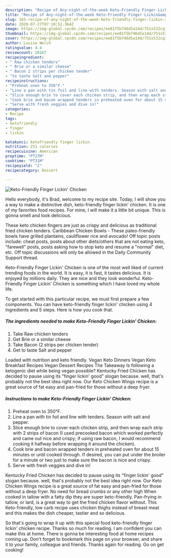 ```yaml
---
description: "Recipe of Any-night-of-the-week Keto-Friendly Finger Lickin&amp;#39; Chicken"
title: "Recipe of Any-night-of-the-week Keto-Friendly Finger Lickin&amp;#39; Chicken"
slug: 165-recipe-of-any-night-of-the-week-keto-friendly-finger-lickin-and-39-chicken
date: 2020-07-27T07:10:51.364Z
image: https://img-global.cpcdn.com/recipes/ee81f5b746d5a14d/751x532cq70/keto-friendly-finger-lickin-chicken-recipe-main-photo.jpg
thumbnail: https://img-global.cpcdn.com/recipes/ee81f5b746d5a14d/751x532cq70/keto-friendly-finger-lickin-chicken-recipe-main-photo.jpg
cover: https://img-global.cpcdn.com/recipes/ee81f5b746d5a14d/751x532cq70/keto-friendly-finger-lickin-chicken-recipe-main-photo.jpg
author: Louise Welch
ratingvalue: 4.4
reviewcount: 28167
recipeingredient:
- " Raw chicken tenders"
- " Brie or a similar cheese"
- " Bacon 2 strips per chicken tender"
- "to taste Salt and pepper"
recipeinstructions:
- "Preheat oven to 350°F."
- "Line a pan with tin foil and line with tenders. Season with salt and pepper."
- "Slice enough brie to cover each chicken strip, and then wrap each strip with 2 strips of bacon (I used precooked bacon which worked perfectly and came out nice and crispy; if using raw bacon, I would recommend cooking it halfway before wrapping it around the chicken)."
- "Cook brie and bacon wrapped tenders in preheated oven for about 15 minutes or until cooked through. If desired, you can put under the broiler for a minute or two just to make sure the bacon is nice and crispy."
- "Serve with fresh veggies and dive in!"
categories:
- Recipe
tags:
- ketofriendly
- finger
- lickin

katakunci: ketofriendly finger lickin 
nutrition: 251 calories
recipecuisine: American
preptime: "PT27M"
cooktime: "PT31M"
recipeyield: "2"
recipecategory: Dessert

---
```



![Keto-Friendly Finger Lickin&#39; Chicken](https://img-global.cpcdn.com/recipes/ee81f5b746d5a14d/751x532cq70/keto-friendly-finger-lickin-chicken-recipe-main-photo.jpg)

Hello everybody, it's Brad, welcome to my recipe site. Today, I will show you a way to make a distinctive dish, keto-friendly finger lickin&#39; chicken. It is one of my favorites food recipes. For mine, I will make it a little bit unique. This is gonna smell and look delicious.

These keto chicken fingers are just as crispy and delicious as traditional fried chicken tenders. Caribbean Chicken Bowls - These paleo-friendly bowls have grilled plantains, cauliflower rice and avocado! Off topic posts include: cheat posts, posts about other diets/others that are not eating keto, &#34;farewell&#34; posts, posts asking how to stop keto and resume a &#34;normal&#34; diet, etc. Off topic discussions will only be allowed in the Daily Community Support thread.

Keto-Friendly Finger Lickin&#39; Chicken is one of the most well liked of current trending foods in the world. It is easy, it is fast, it tastes delicious. It is enjoyed by millions daily. They are nice and they look wonderful. Keto-Friendly Finger Lickin&#39; Chicken is something which I have loved my whole life.


To get started with this particular recipe, we must first prepare a few components. You can have keto-friendly finger lickin&#39; chicken using 4 ingredients and 5 steps. Here is how you cook that.

<!--inarticleads1-->

##### The ingredients needed to make Keto-Friendly Finger Lickin&#39; Chicken:

1. Take  Raw chicken tenders
1. Get  Brie or a similar cheese
1. Take  Bacon (2 strips per chicken tender)
1. Get to taste Salt and pepper


Loaded with nutrition and keto friendly. Vegan Keto Dinners Vegan Keto Breakfast Recipes Vegan Dessert Recipes The Takeaway Is following a ketogenic diet while being vegan possible? Kentucky Fried Chicken has decided to pause using its &#34;finger lickin&#39; good&#34; slogan because. well, that&#39;s probably not the best idea right now. Our Keto Chicken Wings recipe is a great source of fat easy and pan-fried for those without a deep fryer. 

<!--inarticleads2-->

##### Instructions to make Keto-Friendly Finger Lickin&#39; Chicken:

1. Preheat oven to 350°F.
1. Line a pan with tin foil and line with tenders. Season with salt and pepper.
1. Slice enough brie to cover each chicken strip, and then wrap each strip with 2 strips of bacon (I used precooked bacon which worked perfectly and came out nice and crispy; if using raw bacon, I would recommend cooking it halfway before wrapping it around the chicken).
1. Cook brie and bacon wrapped tenders in preheated oven for about 15 minutes or until cooked through. If desired, you can put under the broiler for a minute or two just to make sure the bacon is nice and crispy.
1. Serve with fresh veggies and dive in!


Kentucky Fried Chicken has decided to pause using its &#34;finger lickin&#39; good&#34; slogan because. well, that&#39;s probably not the best idea right now. Our Keto Chicken Wings recipe is a great source of fat easy and pan-fried for those without a deep fryer. No need for bread crumbs or any other high When cooked in tallow with a fatty dip they are super keto-friendly. Pan-frying in tallow, or lard, is a great way to get the fried chicken flavor without. This Keto-friendly, low carb recipe uses chicken thighs instead of breast meat and this makes the dish cheaper, tastier and so delicious. 

So that's going to wrap it up with this special food keto-friendly finger lickin&#39; chicken recipe. Thanks so much for reading. I am confident you can make this at home. There is gonna be interesting food at home recipes coming up. Don't forget to bookmark this page on your browser, and share it to your family, colleague and friends. Thanks again for reading. Go on get cooking!
